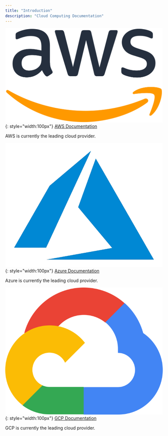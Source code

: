 ```yaml
---
title: "Introduction"
description: "Cloud Computing Documentation"
---
```


![aws](../../assets/images/aws.png "aws"){: style="width:100px"} [AWS Documentation](/cloud/aws/intro)

AWS is currently the leading cloud provider. 

![azure](../../assets/images/azure.png "azure"){: style="width:100px"} [Azure Documentation](/cloud/azure/intro)

Azure is currently the leading cloud provider. 

![gcp](../../assets/images/gcp.png "gcp"){: style="width:100px"} [GCP Documentation](/cloud/gcp/intro)

GCP is currently the leading cloud provider. 




